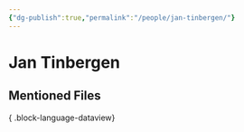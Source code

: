 ```yaml
---
{"dg-publish":true,"permalink":"/people/jan-tinbergen/"}
---
```



# Jan Tinbergen

## Mentioned Files

{ .block-language-dataview}
